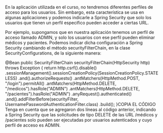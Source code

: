 En la aplicación utilizada en el curso, no tendremos diferentes perfiles de acceso para los usuarios. Sin embargo, esta característica se usa en algunas aplicaciones y podemos indicarle a Spring Security que solo los usuarios que tienen un perfil específico pueden acceder a ciertas URL.

Por ejemplo, supongamos que en nuestra aplicación tenemos un perfil de acceso llamado ADMIN, y solo los usuarios con ese perfil pueden eliminar médicos y pacientes. Podemos indicar dicha configuración a Spring Security cambiando el método securityFilterChain, en la clase SecurityConfigurations, de la siguiente manera:

@Bean
public SecurityFilterChain securityFilterChain(HttpSecurity http) throws Exception {
    return http.csrf().disable()
        .sessionManagement().sessionCreationPolicy(SessionCreationPolicy.STATELESS)
        .and().authorizeRequests()
        .antMatchers(HttpMethod.POST, "/login").permitAll()
        .antMatchers(HttpMethod.DELETE, "/medicos").hasRole("ADMIN")
        .antMatchers(HttpMethod.DELETE, "/pacientes").hasRole("ADMIN")
        .anyRequest().authenticated()
        .and().addFilterBefore(securityFilter, UsernamePasswordAuthenticationFilter.class)
        .build();
}COPIA EL CÓDIGO
Tenga en cuenta que se agregaron dos líneas al código anterior, indicando a Spring Security que las solicitudes de tipo DELETE de las URL /médicos y /pacientes solo pueden ser ejecutadas por usuarios autenticados y cuyo perfil de acceso es ADMIN.

